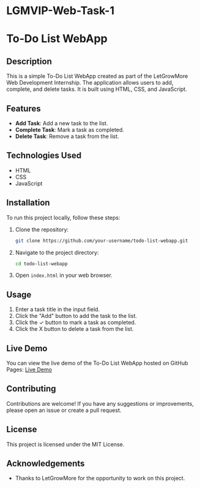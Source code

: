 # LGMVIP-Web-Task-1
# To-Do List WebApp

## Description
This is a simple To-Do List WebApp created as part of the LetGrowMore Web Development Internship. The application allows users to add, complete, and delete tasks. It is built using HTML, CSS, and JavaScript.

## Features
- **Add Task**: Add a new task to the list.
- **Complete Task**: Mark a task as completed.
- **Delete Task**: Remove a task from the list.

## Technologies Used
- HTML
- CSS
- JavaScript

## Installation
To run this project locally, follow these steps:

1. Clone the repository:
    ```bash
    git clone https://github.com/your-username/todo-list-webapp.git
    ```
2. Navigate to the project directory:
    ```bash
    cd todo-list-webapp
    ```
3. Open `index.html` in your web browser.

## Usage
1. Enter a task title in the input field.
2. Click the "Add" button to add the task to the list.
3. Click the ✓ button to mark a task as completed.
4. Click the X button to delete a task from the list.

## Live Demo
You can view the live demo of the To-Do List WebApp hosted on GitHub Pages:
[Live Demo](https://SusannSucharita.github.io/todo-list-webapp/)

## Contributing
Contributions are welcome! If you have any suggestions or improvements, please open an issue or create a pull request.

## License
This project is licensed under the MIT License.

## Acknowledgements
- Thanks to LetGrowMore for the opportunity to work on this project.
